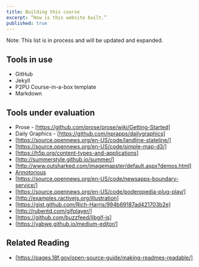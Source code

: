 ```yaml
---
title: Building this course
excerpt: “How is this website built.”
published: true
---
```


Note: This list is in process and will be updated and expanded.

## Tools in use

- GitHub
- Jekyll
- P2PU Course-in-a-box template
- Markdown

## Tools under evaluation

- Prose - [https://github.com/prose/prose/wiki/Getting-Started]
- Daily Graphics - [https://github.com/nprapps/dailygraphics]
- [https://source.opennews.org/en-US/code/landline-stateline/]
- [https://source.opennews.org/en-US/code/simple-map-d3/]
- [https://h5p.org/content-types-and-applications]
- [http://summerstyle.github.io/summer/]
- [http://www.outsharked.com/imagemapster/default.aspx?demos.html]
- [Annotorious](https://github.com/annotorious/annotorious)
- [https://source.opennews.org/en-US/code/newsapps-boundary-service/]
- [https://source.opennews.org/en-US/code/poderopedia-plug-play/]
- [http://examples.ractivejs.org/illustration]
- [https://gist.github.com/Rich-Harris/994b69187ad421703b2e]
- [http://rubentd.com/gifplayer/]
- [https://github.com/buzzfeed/libgif-js]
- [https://yabwe.github.io/medium-editor/]

## Related Reading

- [https://pages.18f.gov/open-source-guide/making-readmes-readable/]
